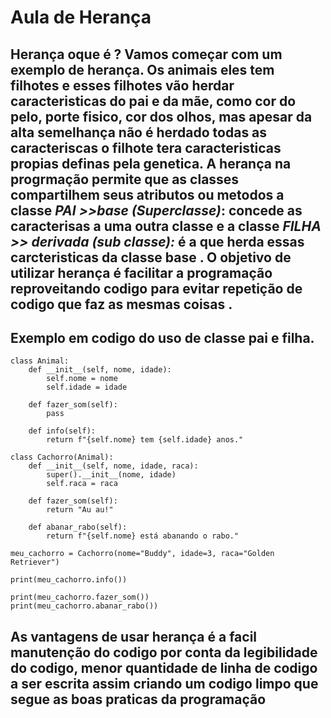 # Aula de Herança
## Herança oque é ? Vamos começar com um exemplo de herança.     Os animais eles tem filhotes e esses filhotes vão herdar caracteristicas do pai e da mãe, como cor do pelo, porte fisico, cor dos olhos, mas apesar da alta semelhança não é herdado todas as caracteriscas o filhote tera caracteristicas propias definas pela genetica.     A herança na progrmação permite que as classes compartilhem seus atributos ou metodos a classe  *PAI >>base (Superclasse)*: concede as caracterisas a uma outra classe  e a classe *FILHA >> derivada (sub classe):* é a que herda essas carcteristicas da classe base . O objetivo de utilizar herança é facilitar a programação reproveitando codigo para evitar repetição de codigo que faz as mesmas coisas .

## Exemplo em codigo do uso de classe pai e filha.
```
class Animal:
    def __init__(self, nome, idade):
        self.nome = nome
        self.idade = idade

    def fazer_som(self):
        pass  

    def info(self):
        return f"{self.nome} tem {self.idade} anos."

class Cachorro(Animal):
    def __init__(self, nome, idade, raca):
        super().__init__(nome, idade)
        self.raca = raca

    def fazer_som(self):
        return "Au au!"

    def abanar_rabo(self):
        return f"{self.nome} está abanando o rabo."

meu_cachorro = Cachorro(nome="Buddy", idade=3, raca="Golden Retriever")

print(meu_cachorro.info())

print(meu_cachorro.fazer_som())
print(meu_cachorro.abanar_rabo())

``` 
## As vantagens de usar herança é a facil manutenção do codigo por conta da legibilidade do codigo, menor quantidade de linha de codigo a ser escrita assim criando um codigo limpo que segue as boas praticas da programação
